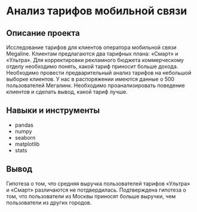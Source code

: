 # Анализ тарифов мобильной связи

## Описание проекта
Исследование тарифов для клиентов оператора мобильной связи Megaline. Клиентам предлагаются два тарифных плана: «Смарт» и «Ультра». Для корректировки рекламного бюджета коммерческому отделу необходимо понять, какой тариф приносит больше дохода. Необходимо провести предварительный анализ тарифов на небольшой выборке клиентов. У нас в распоряжении имеются данные о 500 пользователей Мегалинк. Необходимо проанализировать поведение клиентов и сделать вывод, какой тариф лучше.

## Навыки и инструменты
- pandas
- numpy
- seaborn
- matplotlib
- stats
## Вывод
Гипотеза о том, что средняя выручка пользователей тарифов «Ультра» и «Смарт» различаются не потдвердилась. Подтверждена гипотеза о том, что пользователи из Москвы приносят больше выручки, чем пользователи из других городов.
